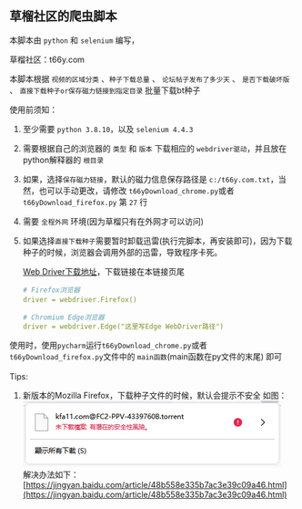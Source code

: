 <h2>草榴社区的爬虫脚本</h2>

本脚本由 `python` 和 `selenium` 编写，


草榴社区：t66y.com

本脚本根据 `视频的区域分类` 、`种子下载总量` 、 `论坛帖子发布了多少天` 、 `是否下载破坏版` 、 `直接下载种子or保存磁力链接到指定目录` 批量下载bt种子

使用前须知：

1. 至少需要 `python 3.8.10`，以及 `selenium 4.4.3`
  
2. 需要根据自己的浏览器的 `类型` 和 `版本` 下载相应的 `webdriver驱动`，并且放在python解释器的 `根目录`

3. 如果，选择`保存磁力链接`，默认的磁力信息保存路径是 `c:/t66y.com.txt`，当然，也可以手动更改，请修改 `t66yDownload_chrome.py`或者 `t66yDownload_firefox.py` 第 `27` 行
   
4. 需要 `全程外网` 环境(因为草榴只有在外网才可以访问)

5. 如果选择`直接下载种子`需要暂时卸载迅雷(执行完脚本，再安装即可)，因为下载种子的时候，浏览器会调用外部的迅雷，导致程序卡死。
   
   
   [Web Driver下载地址](https://www.selenium.dev/documentation/webdriver/getting_started/install_drivers/)，下载链接在本链接页尾
   
   
   
   ```yaml
   # Firefox浏览器
   driver = webdriver.Firefox()
   ```
   
  
   ```yaml
   # Chromium Edge浏览器
   driver = webdriver.Edge("这里写Edge WebDriver路径")
   ```
   




使用时，使用`pycharm`运行`t66yDownload_chrome.py`或者 `t66yDownload_firefox.py`文件中的 `main函数`(main函数在py文件的末尾) 即可
<br>
<br>
Tips:
  1. 新版本的Mozilla Firefox，下载种子文件的时候，默认会提示不安全
     如图：
     ![Firefox报错图片](https://github.com/Kanon1982/imgBed/blob/main/Snipaste_2024-04-18_15-17-54.png?raw=true)
     <br>
     解决办法如下：
     [https://jingyan.baidu.com/article/48b558e335b7ac3e39c09a46.html](https://jingyan.baidu.com/article/48b558e335b7ac3e39c09a46.html)

